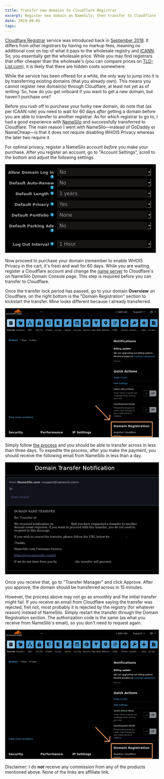 ```yaml
---
title: Transfer new domains to Cloudflare Registrar
excerpt: Register new domain on NameSilo, then transfer to Cloudflare
date: 2019-09-05
tags:
---
```


[Cloudflare Registrar](https://www.cloudflare.com/products/registrar/) service was introduced back in [September 2018](https://blog.cloudflare.com/cloudflare-registrar/). It differs from other registrars by having no markup fees, meaning no additional cost on top of what it pays to the wholesale registry and [ICANN](https://en.wikipedia.org/wiki/ICANN). So, you essentially get the wholesale price. While you may find registrars that offer cheaper than the wholesale's (you can compare prices on [TLD-List.com](https://tld-list.com/)), it is likely that there are hidden costs somewhere.

While the service has been offered for a while, the only way to jump into it is by transferring existing domains (that you already own). This means you cannot register new domain(s) through Cloudflare, at least not yet as of writing. So, how do you get onboard if you want to get a new domain, but haven't purchase one?

Before you rush off to purchase your funky new domain, do note that (as per ICAAN rule) you need to wait for 60 days *after* getting a domain before you are able to transfer to another registrar. As for which registrar to go to, I had a good experience with [NameSilo](https://new.namesilo.com/) and successfully transferred to Cloudflare. The main reason I went with NameSilo⁠—instead of GoDaddy or NameCheap⁠—is that it does not require disabling WHOIS Privacy whereas the later two require it.

For optimal privacy, register a NameSilo account *before* you make your purchase. After you register an account, go to "Account Settings", scroll to the bottom and adjust the following settings.

![Recommended NameSilo User Settings](20190905/namesilo-user.png)

Now proceed to purchase your domain (remember to enable WHOIS Privacy in the cart, it's free) and wait for 60 days. While you are waiting, register a Cloudflare account and change the [name server](https://support.cloudflare.com/hc/en-us/articles/201720164-Creating-a-Cloudflare-account-and-adding-a-website) to Cloudflare's on NameSilo Domain Console page. This step is required before you can transfer to Cloudflare.

Once the transfer lock period has passed, go to your domain **Overview** on Cloudflare, on the right bottom is the "Domain Registration" section to kickstart the transfer. Mine looks different because I already transferred.

![Domain Registration Section on Cloudflare](20190905/cloudflare-registrar-section.png)

Simply follow [the process](https://developers.cloudflare.com/registrar/domain-transfers/transfer-flow/) and you should be able to transfer across in less than three days. To expedite the process, after you make the payment, you should receive the following email from NameSilo in less than a day.

![NameSilo transfer notification](20190905/transfer-notification.png)

Once you receive that, go to "Transfer Manager" and click Approve. After you approve, the domain should be transferred across in 15 minutes.

However, the process above may not go as smoothly and the initial transfer might fail. If you receive an email from Cloudflare saying the transfer was rejected, fret not, most probably it is rejected by the registry (for whatever reason) instead of NameSilo. Simply restart the transfer  through the Domain Registration section. The authorization code is the same (as what you receive from NameSilo's email), so you don't need to request again.

![Domain Registration Section on Cloudflare](20190905/cloudflare-registrar-section.png)

Disclaimer: I do **not** receive any commission from any of the products mentioned above. None of the links are affiliate link.
